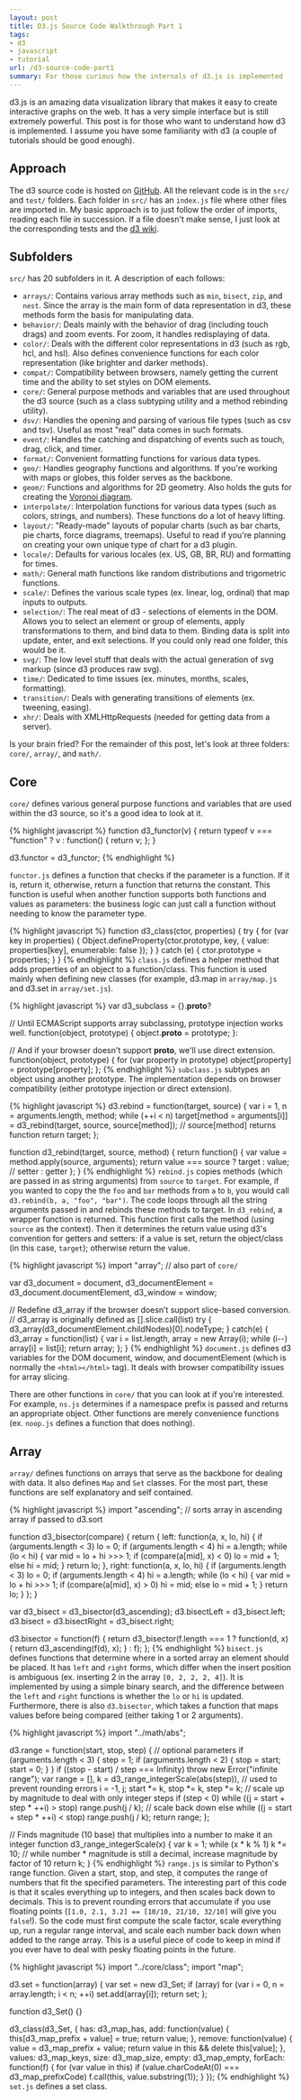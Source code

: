 ```yaml
---
layout: post
title: D3.js Source Code Walkthrough Part 1
tags:
- d3
- javascript
- tutorial
url: /d3-source-code-part1
summary: For those curious how the internals of d3.js is implemented
---
```

d3.js is an amazing data visualization library that makes it easy to create
interactive graphs on the web. It has a very simple interface but is still
extremely powerful. This post is for those who want to understand how d3 is
implemented. I assume you have some familiarity with d3 (a couple of tutorials
should be good enough).

## Approach

The d3 source code is hosted on [GitHub](https://github.com/mbostock/d3). All
the relevant code is in the `src/` and `test/` folders. Each folder in `src/`
has an `index.js` file where other files are imported in. My basic approach
is to just follow the order of imports, reading each file in succession. If
a file doesn't make sense, I just look at the corresponding tests and the 
[d3 wiki](https://github.com/mbostock/d3/wiki).

## Subfolders

`src/` has 20 subfolders in it. A description of each follows:

* `arrays/`: Contains various array methods such as `min`, `bisect`, `zip`, and `nest`. Since the array is the main form of data representation in d3, these methods form the basis for manipulating data. 
* `behavior/`: Deals mainly with the behavior of drag (including touch drags) and zoom events. For zoom, it handles redisplaying of data.
* `color/`: Deals with the different color representations in d3 (such as rgb, hcl, and hsl). Also defines convenience functions for each color representation (like brighter and darker methods).
* `compat/`: Compatibility between browsers, namely getting the current time and the ability to set styles on DOM elements.
* `core/`: General purpose methods and variables that are used throughout the d3 source (such as a class subtyping utility and a method rebinding utility).
* `dsv/`: Handles the opening and parsing of various file types (such as csv and tsv). Useful as most "real" data comes in such formats.
* `event/`: Handles the catching and dispatching of events such as touch, drag, click, and timer.
* `format/`: Convenient formatting functions for various data types.
* `geo/`: Handles geography functions and algorithms. If you're working with maps or globes, this folder serves as the backbone.
* `geom/`: Functions and algorithms for 2D geometry. Also holds the guts for creating the [Voronoi diagram](en.wikipedia.org/wiki/Voronoi_diagram). 
* `interpolate/`: Interpolation functions for various data types (such as colors, strings, and numbers). These functions do a lot of heavy lifting.
* `layout/`: "Ready-made" layouts of popular charts (such as bar charts, pie charts, force diagrams, treemaps). Useful to read if you're planning on creating your own unique type of chart for a d3 plugin.
* `locale/`: Defaults for various locales (ex. US, GB, BR, RU) and formatting for times.
* `math/`: General math functions like random distributions and trigometric functions.
* `scale/`: Defines the various scale types (ex. linear, log, ordinal) that map inputs to outputs.
* `selection/`: The real meat of d3 - selections of elements in the DOM. Allows you to select an element or group of elements, apply transformations to them, and bind data to them. Binding data is split into update, enter, and exit selections. If you could only read one folder, this would be it.
* `svg/`: The low level stuff that deals with the actual generation of svg markup (since d3 produces raw svg).
* `time/`: Dedicated to time issues (ex. minutes, months, scales, formatting).
* `transition/`: Deals with generating transitions of elements (ex. tweening, easing).
* `xhr/`: Deals with XMLHttpRequests (needed for getting data from a server).

Is your brain fried? For the remainder of this post, let's look at three folders: `core/`, `array/`, and `math/`.

## Core

`core/` defines various general purpose functions and variables that are used within the d3 source, so it's a good idea to look at it.

{% highlight javascript %}
function d3_functor(v) {
  return typeof v === "function" ? v : function() { return v; };
}

d3.functor = d3_functor;
{% endhighlight %}

`functor.js` defines a function that checks if the parameter is a function. If it is, return it, otherwise, return a function that returns the constant. This function is useful when another function supports both functions and values as parameters: the business logic can just call a function without needing to know the parameter type.

{% highlight javascript %}
function d3_class(ctor, properties) {
  try {
    for (var key in properties) {
      Object.defineProperty(ctor.prototype, key, {
        value: properties[key],
        enumerable: false
      });
    }
  } catch (e) {
    ctor.prototype = properties;
  }
}
{% endhighlight %}
`class.js` defines a helper method that adds properties of an object to a function/class. This function is used mainly when defining new classes (for example, d3.map in `array/map.js` and d3.set in `array/set.js`).

{% highlight javascript %}
var d3_subclass = {}.__proto__?

// Until ECMAScript supports array subclassing, prototype injection works well.
function(object, prototype) {
  object.__proto__ = prototype;
}:

// And if your browser doesn't support __proto__, we'll use direct extension.
function(object, prototype) {
  for (var property in prototype) object[property] = prototype[property];
};
{% endhighlight %}
`subclass.js` subtypes an object using another prototype. The implementation depends on browser compatibility (either prototype injection or direct extension). 

{% highlight javascript %}
d3.rebind = function(target, source) {
  var i = 1, n = arguments.length, method;
  while (++i < n) target[method = arguments[i]] = d3_rebind(target, source, source[method]); // source[method] returns function
  return target;
};

function d3_rebind(target, source, method) {
  return function() {
    var value = method.apply(source, arguments); 
    return value === source ? target : value; // setter : getter
  };
}
{% endhighlight %}
`rebind.js` copies methods (which are passed in as string arguments) from `source` to `target`. For example, if you wanted to copy the the `foo` and `bar` methods from `a` to `b`, you would call `d3.rebind(b, a, "foo", "bar")`. The code loops through all the string arguments passed in and rebinds these methods to target. In `d3_rebind`, a wrapper function is returned. This function first calls the method (using `source` as the context). Then it determines the return value using d3's convention for getters and setters: if a value is set, return the object/class (in this case, `target`); otherwise return the value.

{% highlight javascript %}
import "array"; // also part of `core/`

var d3_document = document,
    d3_documentElement = d3_document.documentElement,
    d3_window = window;

// Redefine d3_array if the browser doesn’t support slice-based conversion.
// d3_array is originally defined as [].slice.call(list)
try {
  d3_array(d3_documentElement.childNodes)[0].nodeType;
} catch(e) {
  d3_array = function(list) {
    var i = list.length, array = new Array(i);
    while (i--) array[i] = list[i];
    return array;
  };
}
{% endhighlight %}
`document.js` defines d3 variables for the DOM document, window, and documentElement (which is normally the `<html></html>` tag). It deals with browser compatibility issues for array slicing. 

There are other functions in `core/` that you can look at if you're interested. For example, `ns.js` determines if a namespace prefix is passed and returns an appropriate object. Other functions are merely convenience functions (ex. `noop.js` defines a function that does nothing).

## Array

`array/` defines functions on arrays that serve as the backbone for dealing with data. It also defines `Map` and `Set` classes. For the most part, these functions are self explanatory and self contained.

{% highlight javascript %}
import "ascending"; // sorts array in ascending array if passed to d3.sort

function d3_bisector(compare) {
  return {
    left: function(a, x, lo, hi) {
      if (arguments.length < 3) lo = 0;
      if (arguments.length < 4) hi = a.length;
      while (lo < hi) {
        var mid = lo + hi >>> 1;
        if (compare(a[mid], x) < 0) lo = mid + 1;
        else hi = mid;
      }
      return lo;
    },
    right: function(a, x, lo, hi) {
      if (arguments.length < 3) lo = 0;
      if (arguments.length < 4) hi = a.length;
      while (lo < hi) {
        var mid = lo + hi >>> 1;
        if (compare(a[mid], x) > 0) hi = mid;
        else lo = mid + 1;
      }
      return lo;
    }
  };
}

var d3_bisect = d3_bisector(d3_ascending);
d3.bisectLeft = d3_bisect.left;
d3.bisect = d3.bisectRight = d3_bisect.right;

d3.bisector = function(f) {
  return d3_bisector(f.length === 1
      ? function(d, x) { return d3_ascending(f(d), x); }
      : f);
};
{% endhighlight %}
`bisect.js` defines functions that determine where in a sorted array an element should be placed. It has `left` and `right` forms, which differ when the insert position is ambiguous (ex. inserting 2 in the array `[0, 2, 2, 2, 4]`). It is implemented by using a simple binary search, and the difference between the `left` and `right` functions is whether the `lo` or `hi` is updated. Furthermore, there is also `d3.bisector`, which takes a function that maps values before being compared (either taking 1 or 2 arguments).

{% highlight javascript %}
import "../math/abs";

d3.range = function(start, stop, step) {
  // optional parameters
  if (arguments.length < 3) {
    step = 1;
    if (arguments.length < 2) {
      stop = start;
      start = 0;
    }
  }
  if ((stop - start) / step === Infinity) throw new Error("infinite range");
  var range = [],
       k = d3_range_integerScale(abs(step)), // used to prevent rounding errors
       i = -1,
       j;
  start *= k, stop *= k, step *= k; // scale up by magnitude to deal with only integer steps
  if (step < 0) while ((j = start + step * ++i) > stop) range.push(j / k); // scale back down
  else while ((j = start + step * ++i) < stop) range.push(j / k);
  return range;
};

// Finds magnitude (10 base) that multiplies into a number to make it an integer
function d3_range_integerScale(x) {
  var k = 1;
  while (x * k % 1) k *= 10; // while number * magnitude is still a decimal, increase magnitude by factor of 10
  return k;
}
{% endhighlight %}
`range.js` is similar to Python's range function. Given a start, stop, and step, it computes the range of numbers that fit the specified parameters. The interesting part of this code is that it scales everything up to integers, and then scales back down to decimals. This is to prevent rounding errors that accumulate if you use floating points (`[1.0, 2.1, 3.2] == [10/10, 21/10, 32/10]` will give you `false`!). So the code must first compute the scale factor, scale everything up, run a regular range interval, and scale each number back down when added to the range array. This is a useful piece of code to keep in mind if you ever have to deal with pesky floating points in the future.

{% highlight javascript %}
import "../core/class";
import "map";

d3.set = function(array) {
  var set = new d3_Set;
  if (array) for (var i = 0, n = array.length; i < n; ++i) set.add(array[i]);
  return set;
};

function d3_Set() {}

d3_class(d3_Set, {
  has: d3_map_has,
  add: function(value) {
    this[d3_map_prefix + value] = true;
    return value;
  },
  remove: function(value) {
    value = d3_map_prefix + value;
    return value in this && delete this[value];
  },
  values: d3_map_keys,
  size: d3_map_size,
  empty: d3_map_empty,
  forEach: function(f) {
    for (var value in this) if (value.charCodeAt(0) === d3_map_prefixCode) f.call(this, value.substring(1));
  }
});
{% endhighlight %}
`set.js` defines a set class. 
